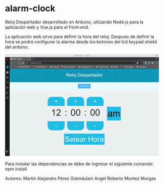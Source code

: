 # alarm-clock
Reloj Despertador desarrollado en Arduino, ultizando Node.js para la aplicación web y Vue.js para el front-end.

La aplicación web sirve para definir la hora del reloj. Despues de definir la hora se podrá configurar la alarma desde los botones del lcd keypad shield del arduino.

![Reloj Despertador](/alarm-clock.png)

Para instalar las dependencias se debe de ingresar el siguiente comando: npm install

Autores:
  Martín Alejandro Pérez Güendulain
  Angel Roberto Montez Murgas
